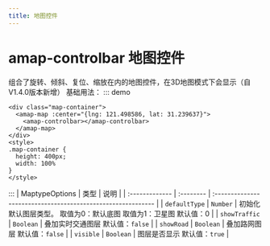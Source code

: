 ```yaml
---
title: 地图控件
---
```

# amap-controlbar 地图控件
组合了旋转、倾斜、复位、缩放在内的地图控件，在3D地图模式下会显示（自V1.4.0版本新增）
基础用法：
::: demo
```vue
<div class="map-container">
  <amap-map :center="{lng: 121.498586, lat: 31.239637}">
    <amap-controlbar></amap-controlbar>
  </amap-map>
</div>
<style>
.map-container {
  height: 400px;
  width: 100%
}
</style>
```
:::
| MaptypeOptions | 类型      | 说明                                                         |
| :------------- | :-------- | :----------------------------------------------------------- |
| `defaultType`  | `Number`  | 初始化默认图层类型。 取值为0：默认底图 取值为1：卫星图 默认值：0 |
| `showTraffic`  | `Boolean` | 叠加实时交通图层 默认值：`false`                             |
| `showRoad`     | `Boolean` | 叠加路网图层 默认值：`false`                                 |
| `visible`      | `Boolean` | 图层是否显示 默认值：`true`                                  |
